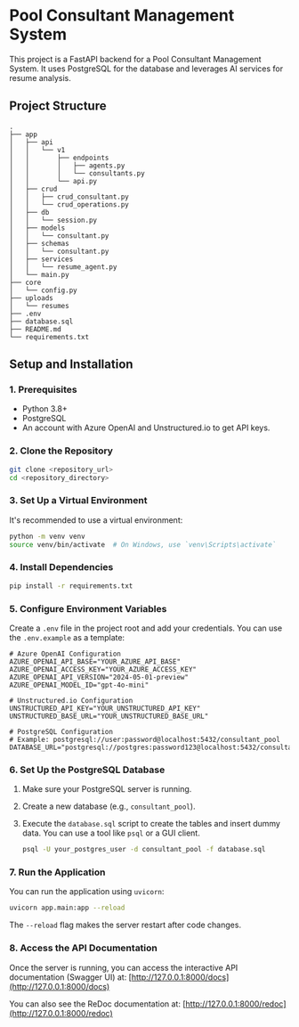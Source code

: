 # Pool Consultant Management System

This project is a FastAPI backend for a Pool Consultant Management System. It uses PostgreSQL for the database and leverages AI services for resume analysis.

## Project Structure
```
.
├── app
│   ├── api
│   │   └── v1
│   │       ├── endpoints
│   │       │   ├── agents.py
│   │       │   └── consultants.py
│   │       └── api.py
│   ├── crud
│   │   ├── crud_consultant.py
│   │   └── crud_operations.py
│   ├── db
│   │   └── session.py
│   ├── models
│   │   └── consultant.py
│   ├── schemas
│   │   └── consultant.py
│   ├── services
│   │   └── resume_agent.py
│   └── main.py
├── core
│   └── config.py
├── uploads
│   └── resumes
├── .env
├── database.sql
├── README.md
└── requirements.txt
```

## Setup and Installation

### 1. Prerequisites
- Python 3.8+
- PostgreSQL
- An account with Azure OpenAI and Unstructured.io to get API keys.

### 2. Clone the Repository
```bash
git clone <repository_url>
cd <repository_directory>
```

### 3. Set Up a Virtual Environment
It's recommended to use a virtual environment:
```bash
python -m venv venv
source venv/bin/activate  # On Windows, use `venv\Scripts\activate`
```

### 4. Install Dependencies
```bash
pip install -r requirements.txt
```

### 5. Configure Environment Variables
Create a `.env` file in the project root and add your credentials. You can use the `.env.example` as a template:
```env
# Azure OpenAI Configuration
AZURE_OPENAI_API_BASE="YOUR_AZURE_API_BASE"
AZURE_OPENAI_ACCESS_KEY="YOUR_AZURE_ACCESS_KEY"
AZURE_OPENAI_API_VERSION="2024-05-01-preview"
AZURE_OPENAI_MODEL_ID="gpt-4o-mini"

# Unstructured.io Configuration
UNSTRUCTURED_API_KEY="YOUR_UNSTRUCTURED_API_KEY"
UNSTRUCTURED_BASE_URL="YOUR_UNSTRUCTURED_BASE_URL"

# PostgreSQL Configuration
# Example: postgresql://user:password@localhost:5432/consultant_pool
DATABASE_URL="postgresql://postgres:password123@localhost:5432/consultant_pool"
```

### 6. Set Up the PostgreSQL Database
1.  Make sure your PostgreSQL server is running.
2.  Create a new database (e.g., `consultant_pool`).
3.  Execute the `database.sql` script to create the tables and insert dummy data. You can use a tool like `psql` or a GUI client.

    ```bash
    psql -U your_postgres_user -d consultant_pool -f database.sql
    ```

### 7. Run the Application
You can run the application using `uvicorn`:
```bash
uvicorn app.main:app --reload
```
The `--reload` flag makes the server restart after code changes.

### 8. Access the API Documentation
Once the server is running, you can access the interactive API documentation (Swagger UI) at:
[http://127.0.0.1:8000/docs](http://127.0.0.1:8000/docs)

You can also see the ReDoc documentation at:
[http://127.0.0.1:8000/redoc](http://127.0.0.1:8000/redoc) 